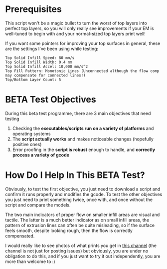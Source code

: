 # Prerequisites

This script won't be a magic bullet to turn the worst of top layers into perfect top layers, so you will only really see improvements if your EM is well-tuned to begin with and your normal-sized top layers print well!

If you want some pointers for improving your top surfaces in general, these are the settings I've been using while testing:

```
Top Solid Infill Speed: 80 mm/s
Top Solid Infill Width: 0.4 mm
Top Solid Infill Accel: 10,000 mm/s^2
Top Fill Pattern: Monotonic Lines (Unconnected although the flow comp may compensate for connected lines!)
Top/Bottom Layer Count: 5
```

# BETA Test Objectives

During this beta test programme, there are 3 main objectives that need testing

1. Checking the **executables/scripts run on a variety of platforms** and operating systems
2. The **script actually works** and makes noticeable changes (hopefully positive ones)
3. Error proofing in the **script is robust** enough to handle, and **correctly process a variety of gcode**


# How Do I Help In This BETA Test?

Obviously, to test the first objective, you just need to download a script and confirm it runs properly and modifies the gcode. To test the other objectives you just need to print something twice, once with, and once without the script and compare the models.

The two main indicators of proper flow on smaller infill areas are visual and tactile. The latter is a much better indicator as on small infill areas, the pattern of extrusion lines can often be quite misleading, so if the surface feels smooth, despite looking rough, then the flow is correctly compensated.

I would really like to see photos of what prints you get in [this channel](link.to.channel) (the channel is not just for posting issues) but obviously, you are under no obligation to do this, and if you just want to try it out independently, you are more than welcome to :)
